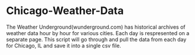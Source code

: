 # Chicago-Weather-Data

The Weather Underground(wunderground.com) has historical archives of weather data hour by hour for various cities. Each day is respresented on a separate page. This script will go through and pull the data from each day for Chicago, IL and save it into a single csv file.
